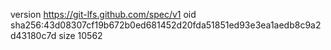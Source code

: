 version https://git-lfs.github.com/spec/v1
oid sha256:43d08307cf19b672b0ed681452d20fda51851ed93e3ea1aedb8c9a2d43180c7d
size 10562

